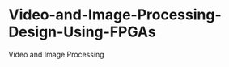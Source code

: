 Video-and-Image-Processing-Design-Using-FPGAs
=============================================

Video and Image Processing
